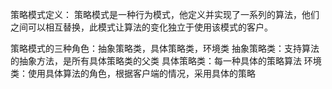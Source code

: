策略模式定义：
    策略模式是一种行为模式，他定义并实现了一系列的算法，他们之间可以相互替换，此模式让算法的变化独立于使用该模式的客户。

策略模式的三种角色：抽象策略类，具体策略类，环境类
    抽象策略类：支持算法的抽象方法，是所有具体策略类的父类
    具体策略类：每一种具体的策略算法
    环境类：使用具体算法的角色，根据客户端的情况，采用具体的策略

